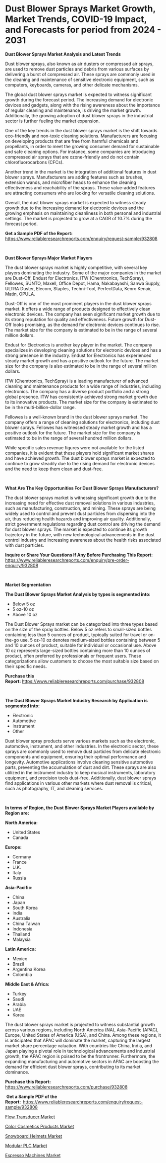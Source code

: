 <p><h1>Dust Blower Sprays Market Growth, Market Trends, COVID-19 Impact, and Forecasts for period from 2024 - 2031</h1></p><p><strong>Dust Blower Sprays Market Analysis and Latest Trends</strong></p>
<p><p>Dust blower sprays, also known as air dusters or compressed air sprays, are used to remove dust particles and debris from various surfaces by delivering a burst of compressed air. These sprays are commonly used in the cleaning and maintenance of sensitive electronic equipment, such as computers, keyboards, cameras, and other delicate mechanisms.</p><p>The global dust blower sprays market is expected to witness significant growth during the forecast period. The increasing demand for electronic devices and gadgets, along with the rising awareness about the importance of regular cleaning and maintenance, is driving the market growth. Additionally, the growing adoption of dust blower sprays in the industrial sector is further fueling the market expansion.</p><p>One of the key trends in the dust blower sprays market is the shift towards eco-friendly and non-toxic cleaning solutions. Manufacturers are focusing on developing products that are free from harmful chemicals and propellants, in order to meet the growing consumer demand for sustainable and safe cleaning options. For instance, some companies are introducing compressed air sprays that are ozone-friendly and do not contain chlorofluorocarbons (CFCs).</p><p>Another trend in the market is the integration of additional features in dust blower sprays. Manufacturers are adding features such as brushes, extension wands, and microfiber heads to enhance the cleaning effectiveness and reachability of the sprays. These value-added features are attracting consumers who are looking for versatile cleaning solutions.</p><p>Overall, the dust blower sprays market is expected to witness steady growth due to the increasing demand for electronic devices and the growing emphasis on maintaining cleanliness in both personal and industrial settings. The market is projected to grow at a CAGR of 10.7% during the forecast period.</p></p>
<p><strong>Get a Sample PDF of the Report:&nbsp;</strong> <a href="https://www.reliableresearchreports.com/enquiry/request-sample/932808">https://www.reliableresearchreports.com/enquiry/request-sample/932808</a></p>
<p>&nbsp;</p>
<p><strong>Dust Blower Sprays Major Market Players</strong></p>
<p><p>The dust blower sprays market is highly competitive, with several key players dominating the industry. Some of the major companies in the market are Dust-Off, Endust for Electronics, ITW (Chemtronics, TechSpray), Fellowes, SUNTO, Maxell, Office Depot, Hama, Nakabayashi, Sanwa Supply, ULTRA Duster, Elecom, Staples, Techni-Tool, PerfectData, Kenro Kenair, Matin, OPULA.</p><p>Dust-Off is one of the most prominent players in the dust blower sprays market. It offers a wide range of products designed to effectively clean electronic devices. The company has seen significant market growth due to its strong reputation for quality and effectiveness. Future growth for Dust-Off looks promising, as the demand for electronic devices continues to rise. The market size for the company is estimated to be in the range of several million dollars.</p><p>Endust for Electronics is another key player in the market. The company specializes in developing cleaning solutions for electronic devices and has a strong presence in the industry. Endust for Electronics has experienced steady market growth and has a positive outlook for the future. The market size for the company is also estimated to be in the range of several million dollars.</p><p>ITW (Chemtronics, TechSpray) is a leading manufacturer of advanced cleaning and maintenance products for a wide range of industries, including electronics. The company has a diverse product portfolio and a strong global presence. ITW has consistently achieved strong market growth due to its innovative products. The market size for the company is estimated to be in the multi-billion-dollar range.</p><p>Fellowes is a well-known brand in the dust blower sprays market. The company offers a range of cleaning solutions for electronics, including dust blower sprays. Fellowes has witnessed steady market growth and has a positive outlook for the future. The market size for the company is estimated to be in the range of several hundred million dollars.</p><p>While specific sales revenue figures were not available for the listed companies, it is evident that these players hold significant market shares and have achieved growth. The dust blower sprays market is expected to continue to grow steadily due to the rising demand for electronic devices and the need to keep them clean and dust-free.</p></p>
<p>&nbsp;</p>
<p><strong>What Are The Key Opportunities For Dust Blower Sprays Manufacturers?</strong></p>
<p><p>The dust blower sprays market is witnessing significant growth due to the increasing need for effective dust removal solutions in various industries, such as manufacturing, construction, and mining. These sprays are being widely used to control and prevent dust particles from dispersing into the air, thus reducing health hazards and improving air quality. Additionally, strict government regulations regarding dust control are driving the demand for dust blower sprays. The market is expected to continue its growth trajectory in the future, with new technological advancements in the dust control industry and increasing awareness about the health risks associated with dust particles.</p></p>
<p><strong>Inquire or Share Your Questions If Any Before Purchasing This Report:</strong> <a href="https://www.reliableresearchreports.com/enquiry/pre-order-enquiry/932808">https://www.reliableresearchreports.com/enquiry/pre-order-enquiry/932808</a></p>
<p>&nbsp;</p>
<p><strong>Market Segmentation</strong></p>
<p><strong>The Dust Blower Sprays Market Analysis by types is segmented into:</strong></p>
<p><ul><li>Below 5 oz</li><li>5 oz-10 oz</li><li>Above 10 oz</li></ul></p>
<p><p>The Dust Blower Sprays market can be categorized into three types based on the size of the spray bottles. Below 5 oz refers to small-sized bottles containing less than 5 ounces of product, typically suited for travel or on-the-go use. 5 oz-10 oz denotes medium-sized bottles containing between 5 and 10 ounces of product, suitable for individual or occasional use. Above 10 oz represents large-sized bottles containing more than 10 ounces of product, often preferred by professionals or frequent users. These categorizations allow customers to choose the most suitable size based on their specific needs.</p></p>
<p><strong>Purchase this Report:&nbsp;</strong><a href="https://www.reliableresearchreports.com/purchase/932808">https://www.reliableresearchreports.com/purchase/932808</a></p>
<p>&nbsp;</p>
<p><strong>The Dust Blower Sprays Market Industry Research by Application is segmented into:</strong></p>
<p><ul><li>Electronic</li><li>Automotive</li><li>Instrument</li><li>Other</li></ul></p>
<p><p>Dust blower spray products serve various markets such as the electronic, automotive, instrument, and other industries. In the electronic sector, these sprays are commonly used to remove dust particles from delicate electronic components and equipment, ensuring their optimal performance and longevity. Automotive applications involve cleaning sensitive automotive parts, preventing the accumulation of dust and dirt. These sprays are also utilized in the instrument industry to keep musical instruments, laboratory equipment, and precision tools dust-free. Additionally, dust blower sprays find applications in various other markets where dust removal is critical, such as photography, IT, and cleaning services.</p></p>
<p>&nbsp;</p>
<p><strong>In terms of Region, the Dust Blower Sprays Market Players available by Region are:</strong></p>
<p>
    <p> <strong> North America: </strong>
        <ul>
            <li>United States</li>
            <li>Canada</li>
        </ul>
        </p> 
    <p> <strong> Europe: </strong>
        <ul>
            <li>Germany</li>
            <li>France</li>
            <li>U.K.</li>
            <li>Italy</li>
            <li>Russia</li>
        </ul>
        </p> 
    <p> <strong> Asia-Pacific: </strong>
        <ul>
            <li>China</li>
            <li>Japan</li>
            <li>South Korea</li>
            <li>India</li>
            <li>Australia</li>
            <li>China Taiwan</li>
            <li>Indonesia</li>
            <li>Thailand</li>
            <li>Malaysia</li>
        </ul>
        </p> 
    <p> <strong> Latin America: </strong>
        <ul>
            <li>Mexico</li>
            <li>Brazil</li>
            <li>Argentina Korea</li>
            <li>Colombia</li>
        </ul>
        </p> 
    <p> <strong> Middle East & Africa: </strong>
        <ul>
            <li>Turkey</li>
            <li>Saudi</li>
            <li>Arabia</li>
            <li>UAE</li>
            <li>Korea</li>
        </ul>
    </p>
    </p>
<p><p>The dust blower sprays market is projected to witness substantial growth across various regions, including North America (NA), Asia-Pacific (APAC), Europe, United States of America (USA), and China. Among these regions, it is anticipated that APAC will dominate the market, capturing the largest market share percentage valuation. With countries like China, India, and Japan playing a pivotal role in technological advancements and industrial growth, the APAC region is poised to be the frontrunner. Furthermore, the expanding manufacturing and automotive sectors in APAC are boosting the demand for efficient dust blower sprays, contributing to its market dominance.</p></p>
<p><strong>Purchase this Report: </strong><a href="https://www.reliableresearchreports.com/purchase/932808">https://www.reliableresearchreports.com/purchase/932808</a></p>
<p>&nbsp;<strong>Get a Sample PDF of the Report:&nbsp;&nbsp;</strong><a href="https://www.reliableresearchreports.com/enquiry/request-sample/932808">https://www.reliableresearchreports.com/enquiry/request-sample/932808</a></p>
<p><strong></strong></p>
<p><p><a href="https://medium.com/@oralhayes/flow-transducer-market-the-key-to-successful-business-strategy-forecast-till-2031-4a9f45303a30">Flow Transducer Market</a></p><p><a href="https://medium.com/@philliphicks76g/color-cosmetics-products-market-share-evolution-and-market-growth-trends-2024-2031-08ee89455f6c">Color Cosmetics Products Market</a></p><p><a href="https://medium.com/@philliphicks76g/snowboard-helmets-market-size-and-market-trends-complete-industry-overview-2024-to-2031-f711cab41333">Snowboard Helmets Market</a></p><p><a href="https://medium.com/@oralhayes/modular-plc-market-size-market-outlook-and-market-forecast-2024-to-2031-17ff0aefcd87">Modular PLC Market</a></p><p><a href="https://medium.com/@philliphicks76g/espresso-machines-market-research-report-its-history-and-forecast-2024-to-2031-5a5b7fce01b5">Espresso Machines Market</a></p></p>